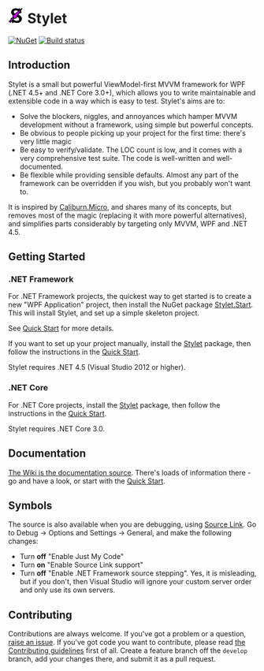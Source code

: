 ![Project Icon](StyletIcon.png) Stylet
======================================

[![NuGet](https://img.shields.io/nuget/v/Stylet.svg)](https://www.nuget.org/packages/Stylet/)
[![Build status](https://ci.appveyor.com/api/projects/status/nqucthach0x6gkil?svg=true)](https://ci.appveyor.com/project/canton7/stylet)

Introduction
------------

Stylet is a small but powerful ViewModel-first MVVM framework for WPF (.NET 4.5+ and .NET Core 3.0+), which allows you to write maintainable and extensible code in a way which is easy to test.
Stylet's aims are to:

 - Solve the blockers, niggles, and annoyances which hamper MVVM development without a framework, using simple but powerful concepts.
 - Be obvious to people picking up your project for the first time: there's very little magic
 - Be easy to verify/validate. The LOC count is low, and it comes with a very comprehensive test suite. The code is well-written and well-documented.
 - Be flexible while providing sensible defaults. Almost any part of the framework can be overridden if you wish, but you probably won't want to.

It is inspired by [Caliburn.Micro](http://caliburnmicro.com/), and shares many of its concepts, but removes most of the magic (replacing it with more powerful alternatives), and simplifies parts considerably by targeting only MVVM, WPF and .NET 4.5.


Getting Started
---------------

### .NET Framework

For .NET Framework projects, the quickest way to get started is to create a new "WPF Application" project, then install the NuGet package [Stylet.Start](https://www.nuget.org/packages/Stylet.Start).
This will install Stylet, and set up a simple skeleton project.

See [Quick Start](https://github.com/canton7/Stylet/wiki/Quick-Start) for more details.

If you want to set up your project manually, install the [Stylet](https://www.nuget.org/packages/Stylet) package, then follow the instructions in the [Quick Start](https://github.com/canton7/Stylet/wiki/Quick-Start).

Stylet requires .NET 4.5 (Visual Studio 2012 or higher).

### .NET Core

For .NET Core projects, install the [Stylet](https://www.nuget.org/packages/Stylet) package, then follow the instructions in the [Quick Start](https://github.com/canton7/Stylet/wiki/Quick-Start).

Stylet requires .NET Core 3.0.


Documentation
-------------

[The Wiki is the documentation source](https://github.com/canton7/Stylet/wiki).
There's loads of information there - go and have a look, or start with the [Quick Start](https://github.com/canton7/Stylet/wiki/Quick-Start).

Symbols
------

The source is also available when you are debugging, using [Source Link](https://github.com/dotnet/sourcelink).
Go to Debug -> Options and Settings -> General, and make the following changes:

 - Turn **off** "Enable Just My Code"
 - Turn **on** "Enable Source Link support"
 - Turn **off** "Enable .NET Framework source stepping". Yes, it is misleading, but if you don't, then Visual Studio will ignore your custom server order and only use its own servers.


Contributing
------------

Contributions are always welcome.
If you've got a problem or a question, [raise an issue](https://github.com/canton7/Stylet/issues).
If you've got code you want to contribute, please read [the Contributing guidelines](https://github.com/canton7/Stylet/wiki/Contributing) first of all.
Create a feature branch off the `develop` branch, add your changes there, and submit it as a pull request.
